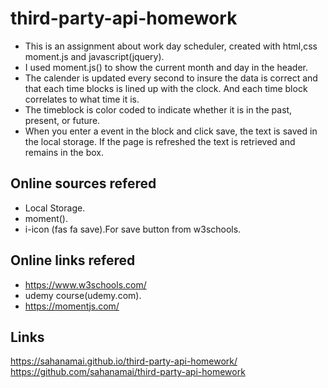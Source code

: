 # third-party-api-homework

* This is an assignment about work day scheduler, created with html,css moment.js and javascript(jquery).
* I used moment.js() to show the current month and day in the header.
* The calender is updated every second to insure the data is correct and that each time blocks is lined up with the clock. And each time block correlates to what time it is.
* The timeblock is color coded to indicate whether it is in the past, present, or future.
* When you enter a event in the block and click save, the text is saved in the local storage. If the page is refreshed the text is retrieved and remains in the box.

## Online sources refered
* Local Storage.
*  moment().
* i-icon (fas fa save).For save button from w3schools.

## Online links refered
* https://www.w3schools.com/
* udemy course(udemy.com).
* https://momentjs.com/

## Links
https://sahanamai.github.io/third-party-api-homework/
https://github.com/sahanamai/third-party-api-homework
